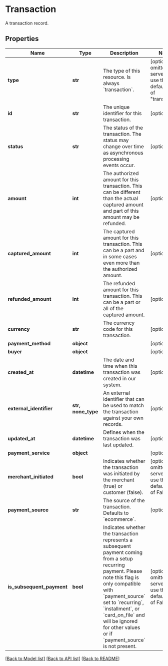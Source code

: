 # Transaction

A transaction record.

## Properties
Name | Type | Description | Notes
------------ | ------------- | ------------- | -------------
**type** | **str** | The type of this resource. Is always &#x60;transaction&#x60;. | [optional]  if omitted the server will use the default value of "transaction"
**id** | **str** | The unique identifier for this transaction. | [optional] 
**status** | **str** | The status of the transaction. The status may change over time as asynchronous  processing events occur. | [optional] 
**amount** | **int** | The authorized amount for this transaction. This can be different than the actual captured amount and part of this amount may be refunded. | [optional] 
**captured_amount** | **int** | The captured amount for this transaction. This can be a part and in some cases even more than the authorized amount. | [optional] 
**refunded_amount** | **int** | The refunded amount for this transaction. This can be a part or all of the captured amount. | [optional] 
**currency** | **str** | The currency code for this transaction. | [optional] 
**payment_method** | **object** |  | [optional] 
**buyer** | **object** |  | [optional] 
**created_at** | **datetime** | The date and time when this transaction was created in our system. | [optional] 
**external_identifier** | **str, none_type** | An external identifier that can be used to match the transaction against your own records. | [optional] 
**updated_at** | **datetime** | Defines when the transaction was last updated. | [optional] 
**payment_service** | **object** |  | [optional] 
**merchant_initiated** | **bool** | Indicates whether the transaction was initiated by the merchant (true) or customer (false). | [optional]  if omitted the server will use the default value of False
**payment_source** | **str** | The source of the transaction. Defaults to &#x60;ecommerce&#x60;. | [optional] 
**is_subsequent_payment** | **bool** | Indicates whether the transaction represents a subsequent payment coming from a setup recurring payment. Please note this flag is only compatible with &#x60;payment_source&#x60; set to &#x60;recurring&#x60;, &#x60;installment&#x60;, or &#x60;card_on_file&#x60; and will be ignored for other values or if &#x60;payment_source&#x60; is not present. | [optional]  if omitted the server will use the default value of False

[[Back to Model list]](../README.md#documentation-for-models) [[Back to API list]](../README.md#documentation-for-api-endpoints) [[Back to README]](../README.md)


